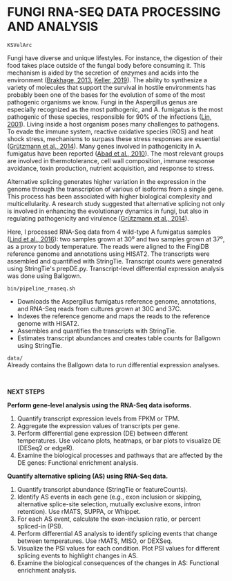 FUNGI RNA-SEQ DATA PROCESSING AND ANALYSIS
==========================================
` KSVelArc `

Fungi have diverse and unique lifestyles. For instance, the digestion of their food takes place outside of the fungal body before consuming it. This mechanism is aided by the secretion of enzymes and acids into the environment ([Brakhage, 2013](https://doi.org/10.1038/nrmicro2916), [Keller, 2019](https://doi.org/10.1038/s41579-018-0121-1)). The ability to synthesize a variety of molecules that support the survival in hostile environments has probably been one of the bases for the evolution of some of the most pathogenic organisms we know. Fungi in the Aspergillus genus are especially recognized as the most pathogenic, and A. fumigatus is the most pathogenic of these species, responsible for 90% of the infections ([Lin, 2001](https://doi.org/10.1086/318483)). Living inside a host organism poses many challenges to pathogens. To evade the immune system, reactive oxidative species (ROS) and heat shock stress, mechanisms to surpass these stress responses are essential ([Grützmann et al., 2014](https://doi.org/10.1093/dnares/dst038)). Many genes involved in pathogenicity in A. fumigatus have been reported ([Abad et al., 2010](https://doi.org/10.1016/j.riam.2010.10.003)). The most relevant groups are involved in thermotolerance, cell wall composition, immune response avoidance, toxin production, nutrient acquisition, and response to stress.

Alternative splicing generates higher variation in the expression in the genome through the transcription of various of isoforms from a single gene. This process has been associated with higher biological complexity and multicellularity. A research study suggested that alternative splicing not only is involved in enhancing the evolutionary dynamics in fungi, but also in regulating pathogenicity and virulence ([Grützmann et al., 2014](https://doi.org/10.1093/dnares/dst038)). 

Here, I processed RNA-Seq data from 4 wild-type A fumigatus samples ([Lind et al., 2016](https://doi.org/10.1534/g3.116.033084)): two samples grown at 30⁰ and two samples grown at 37⁰, as a proxy to body temperature. The reads were aligned to the FingiDB reference genome and annotations using HISAT2. The transcripts were assembled and quantified with StringTie. Transcript counts were generated using StringTie's prepDE.py. Transcript-level differential expression analysis was done using Ballgown.

`bin/pipeline_rnaseq.sh`
- Downloads the Aspergillus fumigatus reference genome, annotations, and RNA-Seq reads from cultures grown at 30C and 37C.
- Indexes the reference genome and maps the reads to the reference genome with HISAT2.
- Assembles and quantifies the transcripts with StringTie.
- Estimates transcript abundances and creates table counts for Ballgown using StringTie.

`data/`\
Already contains the Ballgown data to run differential expression analyses.

<br>

**NEXT STEPS**

**Perform gene-level analysis using the RNA-Seq data isoforms.**

1. Quantify transcript expression levels from FPKM or TPM.
2. Aggregate the expression values of transcripts per gene.
3. Perform differential gene expression (DE) between different temperatures. Use volcano plots, heatmaps, or bar plots to visualize DE (DESeq2 or edgeR).
4. Examine the biological processes and pathways that are affected by the DE genes: Functional enrichment analysis.


**Quantify alternative splicing (AS) using RNA-Seq data.**

1. Quantify transcript abundance (StringTie or featureCounts).
2. Identify AS events in each gene (e.g., exon inclusion or skipping, alternative splice-site selection, mutually exclusive exons, intron retention). Use rMATS, SUPPA, or Whippet.
3. For each AS event, calculate the exon-inclusion ratio, or percent spliced-in (PSI).
4. Perform differential AS analysis to identify splicing events that change between temperatures. Use rMATS, MISO, or DEXSeq.
5. Visualize the PSI values for each condition. Plot PSI values for different splicing events to highlight changes in AS.
6. Examine the biological consequences of the changes in AS: Functional enrichment analysis.



